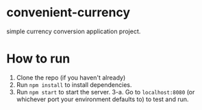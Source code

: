 # convenient-currency
simple currency conversion application project.

# How to run
1. Clone the repo (if you haven't already)
2. Run `npm install` to install dependencies.
3. Run `npm start` to start the server.
3-a. Go to `localhost:8080` (or whichever port your environment defaults to) to test and run.
